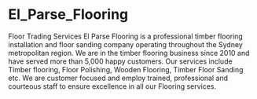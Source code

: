 # El_Parse_Flooring
Floor Trading Services
El Parse Flooring is a professional timber flooring installation and floor sanding company operating throughout the Sydney metropolitan region. We are in the timber flooring business since 2010 and have served more than 5,000 happy customers. Our services include Timber flooring, Floor Polishing, Wooden Flooring, Timber Floor Sanding etc. We are customer focused and employ trained, professional and courteous staff to ensure excellence in all our Flooring services.
